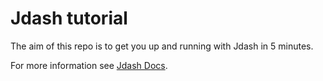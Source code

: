 # Jdash tutorial

The aim of this repo is to get you up and running with Jdash in 5 minutes.

For more information see [Jdash Docs](http://doc.jdash.io/client/getting-started/#quick-start).